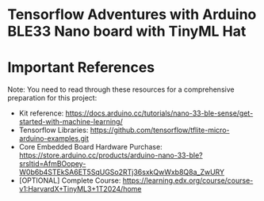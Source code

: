 # Tensorflow Adventures with Arduino BLE33 Nano board with TinyML Hat

# Important References

Note: You need to read through these resources for a comprehensive preparation for this project:

* Kit reference: https://docs.arduino.cc/tutorials/nano-33-ble-sense/get-started-with-machine-learning/ 
* Tensorflow Libraries: https://github.com/tensorflow/tflite-micro-arduino-examples.git
* Core Embedded Board Hardware Purchase: https://store.arduino.cc/products/arduino-nano-33-ble?srsltid=AfmBOopey-W0b6b4STEkSA6ET5SqUGSo2RTj36sxkQwWxb8Q8a_ZwURY
* [OPTIONAL] Complete Course: https://learning.edx.org/course/course-v1:HarvardX+TinyML3+1T2024/home


